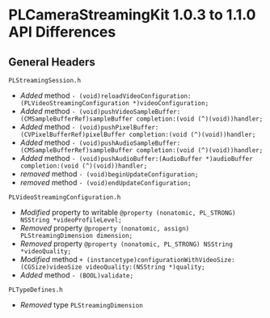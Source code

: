 # PLCameraStreamingKit 1.0.3 to 1.1.0 API Differences

## General Headers

```PLStreamingSession.h```

- *Added* method `- (void)reloadVideoConfiguration:(PLVideoStreamingConfiguration *)videoConfiguration;`
- *Added* method `- (void)pushVideoSampleBuffer:(CMSampleBufferRef)sampleBuffer completion:(void (^)(void))handler;`
- *Added* method `- (void)pushPixelBuffer:(CVPixelBufferRef)pixelBuffer completion:(void (^)(void))handler;`
- *Added* method `- (void)pushAudioSampleBuffer:(CMSampleBufferRef)sampleBuffer completion:(void (^)(void))handler;`
- *Added* method `- (void)pushAudioBuffer:(AudioBuffer *)audioBuffer completion:(void (^)(void))handler;`
- *removed* method `- (void)beginUpdateConfiguration;`
- *removed* method `- (void)endUpdateConfiguration;`

```PLVideoStreamingConfiguration.h```

- *Modified* property to writable `@property (nonatomic, PL_STRONG) NSString *videoProfileLevel;`
- *Removed* property `@property (nonatomic, assign) PLStreamingDimension dimension;`
- *Removed* property `@property (nonatomic, PL_STRONG) NSString *videoQuality;`
- *Modified* method `+ (instancetype)configurationWithVideoSize:(CGSize)videoSize
                              videoQuality:(NSString *)quality;`
- *Added* method `- (BOOL)validate;`

```PLTypeDefines.h```

- *Removed* type `PLStreamingDimension`